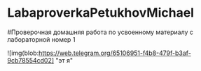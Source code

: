 # LabaproverkaPetukhovMichael

#Проверочная домашняя работа по усвоенному материалу с лабораторной номер 1

![img(blob:https://web.telegram.org/65106951-f4b8-479f-b3af-9cb78554cd02] "эт я"
